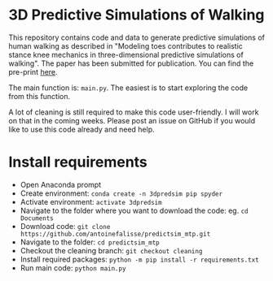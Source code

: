 # 3D Predictive Simulations of Walking

This repository contains code and data to generate predictive simulations of human walking as described in "Modeling toes contributes to realistic stance knee mechanics in three-dimensional predictive simulations of walking". The paper has been submitted for publication. You can find the pre-print [here](https://www.biorxiv.org/content/10.1101/2021.08.13.456292v1).

The main function is: `main.py`. The easiest is to start exploring the code from this function.

A lot of cleaning is still required to make this code user-friendly. I will work on that in the coming weeks. Please post an issue on GitHub if you would like to use this code already and need help.

# Install requirements

- Open Anaconda prompt
- Create environment: `conda create -n 3dpredsim pip spyder`
- Activate environment: `activate 3dpredsim`
- Navigate to the folder where you want to download the code: eg. `cd Documents`
- Download code: `git clone https://github.com/antoinefalisse/predictsim_mtp.git`
- Navigate to the folder: `cd predictsim_mtp`
- Checkout the cleaning branch: `git checkout cleaning`
- Install required packages: `python -m pip install -r requirements.txt`
- Run main code: `python main.py`

